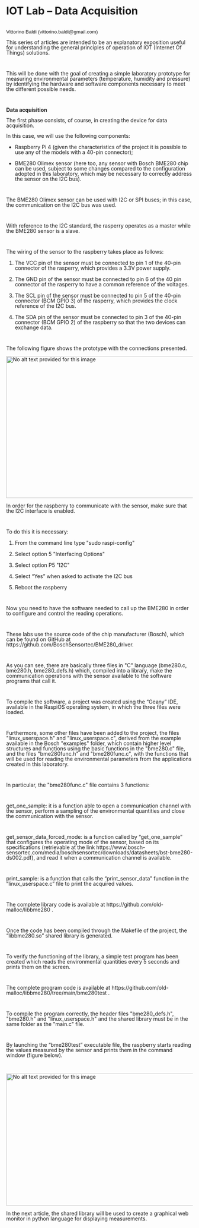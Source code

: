<h1 class="western">
IOT Lab – Data Acquisition</h1>
<p style="margin-bottom: 0cm; line-height: 100%"><br/>
<font face="Liberation Sans, sans-serif"><font size="4" style="font-size: 10pt">Vittorino
Baldi (vittorino.baldi@gmail.com)</font></font>
</p>
<p style="margin-bottom: 0cm; line-height: 100%">
This series of articles are intended to be an explanatory exposition
useful for understanding the general principles of operation of IOT
(Internet Of Things) solutions.</p>
<p style="margin-bottom: 0cm; line-height: 100%"><br/>

</p>
<p style="margin-bottom: 0cm; line-height: 100%">This will be done
with the goal of creating a simple laboratory prototype for measuring
environmental parameters (temperature, humidity and pressure) by
identifying the hardware and software components necessary to meet
the different possible needs.</p>
<p style="margin-bottom: 0cm; line-height: 100%"><br/>

</p>
<p style="margin-bottom: 0cm; line-height: 100%"><strong>Data
acquisition</strong></p>
<p style="margin-bottom: 0cm; line-height: 100%">The first phase
consists, of course, in creating the device for data acquisition.</p>
<p style="margin-bottom: 0cm; line-height: 100%">In this case, we
will use the following components:</p>
<ul>
	<li><p style="margin-bottom: 0cm; line-height: 100%">Raspberry Pi 4
	(given the characteristics of the project it is possible to use any
	of the models with a 40-pin connector);</p>
	<li><p style="margin-bottom: 0cm; line-height: 100%">BME280 Olimex
	sensor (here too, any sensor with Bosch BME280 chip can be used,
	subject to some changes compared to the configuration adopted in
	this laboratory, which may be necessary to correctly address the
	sensor on the I2C bus).</p>
</ul>
<p style="margin-bottom: 0cm; line-height: 100%"><br/>

</p>
<p style="margin-bottom: 0cm; line-height: 100%">The BME280 Olimex
sensor can be used with I2C or SPI buses; in this case, the
communication on the I2C bus was used.</p>
<p style="margin-bottom: 0cm; line-height: 100%"><br/>

</p>
<p style="margin-bottom: 0cm; line-height: 100%">With reference to
the I2C standard, the rasperry operates as a master while the BME280
sensor is a slave.</p>
<p style="margin-bottom: 0cm; line-height: 100%"><br/>

</p>
<p style="margin-bottom: 0cm; line-height: 100%">The wiring of the
sensor to the raspberry takes place as follows:</p>
<ol>
	<li><p style="margin-bottom: 0cm; line-height: 100%">The VCC pin of
	the sensor must be connected to pin 1 of the 40-pin connector of the
	rasperry, which provides a 3.3V power supply.</p>
	<li><p style="margin-bottom: 0cm; line-height: 100%">The GND pin of
	the sensor must be connected to pin 6 of the 40 pin connector of the
	rasperry to have a common reference of the voltages.</p>
	<li><p style="margin-bottom: 0cm; line-height: 100%">The SCL pin of
	the sensor must be connected to pin 5 of the 40-pin connector (BCM
	GPIO 3) of the rasperry, which provides the clock reference of the
	I2C bus.</p>
	<li><p style="margin-bottom: 0cm; line-height: 100%">The SDA pin of
	the sensor must be connected to pin 3 of the 40-pin connector (BCM
	GPIO 2) of the raspberry so that the two devices can exchange data.</p>
</ol>
<p style="margin-bottom: 0cm; line-height: 100%"><br/>

</p>
<p style="margin-bottom: 0cm; line-height: 100%">The following figure
shows the prototype with the connections presented.</p>
<p style="margin-bottom: 0cm; line-height: 100%"><img src="./images/html_a0d14455797bf288.jpg" name="Image1" alt="No alt text provided for this image" align="bottom" width="556" height="382" border="0"/>
</p>
<p style="margin-bottom: 0cm; line-height: 100%">In order for the
raspberry to communicate with the sensor, make sure that the I2C
interface is enabled.</p>
<p style="margin-bottom: 0cm; line-height: 100%"><br/>

</p>
<p style="margin-bottom: 0cm; line-height: 100%">To do this it is
necessary:</p>
<ol>
	<li><p style="margin-bottom: 0cm; line-height: 100%">From the
	command line type &quot;sudo raspi-config&quot;</p>
	<li><p style="margin-bottom: 0cm; line-height: 100%">Select option 5
	&quot;Interfacing Options&quot;</p>
	<li><p style="margin-bottom: 0cm; line-height: 100%">Select option
	P5 &quot;I2C&quot;</p>
	<li><p style="margin-bottom: 0cm; line-height: 100%">Select “Yes”
	when asked to activate the I2C bus</p>
	<li><p style="margin-bottom: 0cm; line-height: 100%">Reboot the
	raspberry</p>
</ol>
<p style="margin-bottom: 0cm; line-height: 100%"><br/>

</p>
<p style="margin-bottom: 0cm; line-height: 100%">Now you need to have
the software needed to call up the BME280 in order to configure and
control the reading operations.</p>
<p style="margin-bottom: 0cm; line-height: 100%"><br/>

</p>
<p style="margin-bottom: 0cm; line-height: 100%">These labs use the
source code of the chip manufacturer (Bosch), which can be found on
GitHub at https://github.com/BoschSensortec/BME280_driver.</p>
<p style="margin-bottom: 0cm; line-height: 100%"><br/>

</p>
<p style="margin-bottom: 0cm; line-height: 100%">As you can see,
there are basically three files in &quot;C&quot; language (bme280.c,
bme280.h, bme280_defs.h) which, compiled into a library, make the
communication operations with the sensor available to the software
programs that call it.</p>
<p style="margin-bottom: 0cm; line-height: 100%"><br/>

</p>
<p style="margin-bottom: 0cm; line-height: 100%">To compile the
software, a project was created using the “Geany” IDE, available
in the RaspiOS operating system, in which the three files were
loaded.</p>
<p style="margin-bottom: 0cm; line-height: 100%"><br/>

</p>
<p style="margin-bottom: 0cm; line-height: 100%">Furthermore, some
other files have been added to the project, the files
&quot;linux_userspace.h&quot; and &quot;linux_userspace.c&quot;,
derived from the example available in the Bosch &quot;examples&quot;
folder, which contain higher level structures and functions using the
basic functions in the &quot;bme280.c&quot; file, and the files
&quot;bme280func.h&quot; and &quot;bme280func.c&quot;, with the
functions that will be used for reading the environmental parameters
from the applications created in this laboratory.</p>
<p style="margin-bottom: 0cm; line-height: 100%"><br/>

</p>
<p style="margin-bottom: 0cm; line-height: 100%">In particular, the
&quot;bme280func.c&quot; file contains 3 functions:</p>
<p style="margin-bottom: 0cm; line-height: 100%"><br/>

</p>
<p style="margin-bottom: 0cm; line-height: 100%">get_one_sample: it
is a function able to open a communication channel with the sensor,
perform a sampling of the environmental quantities and close the
communication with the sensor.</p>
<p style="margin-bottom: 0cm; line-height: 100%"><br/>

</p>
<p style="margin-bottom: 0cm; line-height: 100%">get_sensor_data_forced_mode:
is a function called by “get_one_sample” that configures the
operating mode of the sensor, based on its specifications
(retrievable at the link
https://www.bosch-sensortec.com/media/boschsensortec/downloads/datasheets/bst-bme280-ds002.pdf),
and read it when a communication channel is available.</p>
<p style="margin-bottom: 0cm; line-height: 100%"><br/>

</p>
<p style="margin-bottom: 0cm; line-height: 100%">print_sample: is a
function that calls the “print_sensor_data” function in the
“linux_userspace.c” file to print the acquired values.</p>
<p style="margin-bottom: 0cm; line-height: 100%"><br/>

</p>
<p style="margin-bottom: 0cm; line-height: 100%">The complete library
code is available at&nbsp;https://github.com/old-malloc/libbme280&nbsp;.</p>
<p style="margin-bottom: 0cm; line-height: 100%"><br/>

</p>
<p style="margin-bottom: 0cm; line-height: 100%">Once the code has
been compiled through the Makefile of the project, the “libbme280.so”
shared library is generated.</p>
<p style="margin-bottom: 0cm; line-height: 100%"><br/>

</p>
<p style="margin-bottom: 0cm; line-height: 100%">To verify the
functioning of the library, a simple test program has been created
which reads the environmental quantities every 5 seconds and prints
them on the screen.</p>
<p style="margin-bottom: 0cm; line-height: 100%"><br/>

</p>
<p style="margin-bottom: 0cm; line-height: 100%">The complete program
code is available
at&nbsp;https://github.com/old-malloc/libbme280/tree/main/bme280test&nbsp;.</p>
<p style="margin-bottom: 0cm; line-height: 100%"><br/>

</p>
<p style="margin-bottom: 0cm; line-height: 100%">To compile the
program correctly, the header files &quot;bme280_defs.h&quot;,
&quot;bme280.h&quot; and &quot;linux_userspace.h&quot; and the shared
library must be in the same folder as the &quot;main.c&quot; file.</p>
<p style="margin-bottom: 0cm; line-height: 100%"><br/>

</p>
<p style="margin-bottom: 0cm; line-height: 100%">By launching the
“bme280test” executable file, the raspberry starts reading the
values measured by the sensor and prints them in the command window
(figure below).</p>
<p style="margin-bottom: 0cm; line-height: 100%"><br/>

</p>
<p style="margin-bottom: 0cm; line-height: 100%"><img src="./images/html_5e74c4c3c3811b4e.png" name="Image2" alt="No alt text provided for this image" align="bottom" width="592" height="356" border="0"/>
</p>
<p style="margin-bottom: 0cm; line-height: 100%">In the next article,
the shared library will be used to create a graphical web monitor in
python language for displaying measurements.</p>
<p style="margin-bottom: 0cm; line-height: 100%"><br/>

</p>
